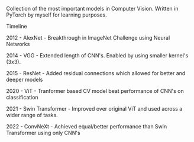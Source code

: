 Collection of the most important models in Computer Vision. Written in PyTorch by myself for learning purposes.

Timeline

2012 - AlexNet - Breakthrough in ImageNet Challenge using Neural Networks

2014 - VGG - Extended length of CNN's. Enabled by using smaller kernel's (3x3).

2015 - ResNet - Added residual connections which allowed for better and deeper models

2020 - ViT - Tranformer based CV model beat performance of CNN's on classification

2021 - Swin Transformer - Improved over original ViT and used across a wider range of tasks.

2022 - ConvNeXt - Achieved equal/better performance than Swin Transformer using only CNN's
